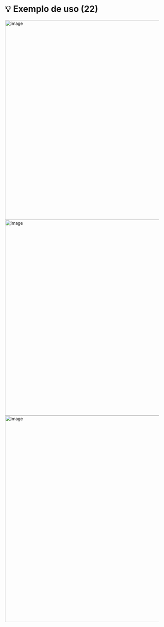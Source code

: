 # 💡 Exemplo de uso (22)

<img width="1351" height="654" alt="image" src="https://github.com/user-attachments/assets/2bb00f4b-c6c8-455a-99f9-b03886a80501" />

<img width="1358" height="641" alt="image" src="https://github.com/user-attachments/assets/58ef745e-3d13-40e0-9a4f-cded59a3ee6b" />

<img width="1359" height="677" alt="image" src="https://github.com/user-attachments/assets/712fa5af-86ae-4fac-8443-f175f9cc0eac" />
